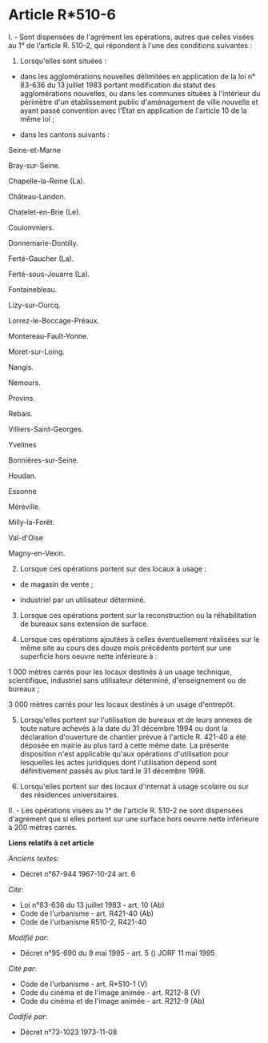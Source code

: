 # Article R*510-6

I. - Sont dispensées de l'agrément les opérations, autres que celles visées au 1° de l'article R. 510-2, qui répondent à
l'une des conditions suivantes :

1. Lorsqu'elles sont situées :

- dans les agglomérations nouvelles délimitées en application de la loi n° 83-636 du 13 juillet 1983 portant modification du
statut des agglomérations nouvelles, ou dans les communes situées à l'intérieur du périmètre d'un établissement public
d'aménagement de ville nouvelle et ayant passé convention avec l'Etat en application de l'article 10 de la même loi ;

- dans les cantons suivants :

Seine-et-Marne

Bray-sur-Seine.

Chapelle-la-Reine (La).

Château-Landon.

Chatelet-en-Brie (Le).

Coulommiers.

Donnemarie-Dontilly.

Ferté-Gaucher (La).

Ferté-sous-Jouarre (La).

Fontainebleau.

Lizy-sur-Ourcq.

Lorrez-le-Boccage-Préaux.

Montereau-Fault-Yonne.

Moret-sur-Loing.

Nangis.

Nemours.

Provins.

Rebais.

Villiers-Saint-Georges.

Yvelines

Bonnières-sur-Seine.

Houdan.

Essonne

Méréville.

Milly-la-Forêt.

Val-d'Oise

Magny-en-Vexin.

2. Lorsque ces opérations portent sur des locaux à usage :

- de magasin de vente ;

- industriel par un utilisateur déterminé.

3. Lorsque ces opérations portent sur la reconstruction ou la réhabilitation de bureaux sans extension de surface.

4. Lorsque ces opérations ajoutées à celles éventuellement réalisées sur le même site au cours des douze mois précédents
portent sur une superficie hors oeuvre nette inférieure à :

1 000 mètres carrés pour les locaux destinés à un usage technique, scientifique, industriel sans utilisateur déterminé,
d'enseignement ou de bureaux ;

3 000 mètres carrés pour les locaux destinés à un usage d'entrepôt.

5. Lorsqu'elles portent sur l'utilisation de bureaux et de leurs annexes de toute nature achevés à la date du 31 décembre
1994 ou dont la déclaration d'ouverture de chantier prévue à l'article R. 421-40 a été déposée en mairie au plus tard à cette
même date. La présente disposition n'est applicable qu'aux opérations d'utilisation pour lesquelles les actes juridiques dont
l'utilisation dépend sont définitivement passés au plus tard le 31 décembre 1998.

6. Lorsqu'elles portent sur des locaux d'internat à usage scolaire ou sur des résidences universitaires.

II. - Les opérations visées au 1° de l'article R. 510-2 ne sont dispensées d'agrément que si elles portent sur une surface
hors oeuvre nette inférieure à 200 mètres carrés.

**Liens relatifs à cet article**

_Anciens textes_:

  - Décret n°67-944 1967-10-24 art. 6

_Cite_:

  - Loi n°83-636 du 13 juillet 1983 - art. 10 (Ab)
  - Code de l'urbanisme - art. R421-40 (Ab)
  - Code de l'urbanisme R510-2, R421-40

_Modifié par_:

  - Décret n°95-690 du 9 mai 1995 - art. 5 () JORF 11 mai 1995

_Cité par_:

  - Code de l'urbanisme - art. R*510-1 (V)
  - Code du cinéma et de l'image animée - art. R212-8 (V)
  - Code du cinéma et de l'image animée - art. R212-9 (Ab)

_Codifié par_:

  - Décret n°73-1023 1973-11-08
